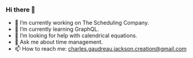 ### Hi there 👋

- 🔭  I’m currently working on The Scheduling Company.
- 🌱 I’m currently learning GraphQL.
- 🤔  I’m looking for help with calendrical equations.
- 💬  Ask me about time management.
- 📫  How to reach me: charles.gaudreau.jackson.creation@gmail.com
